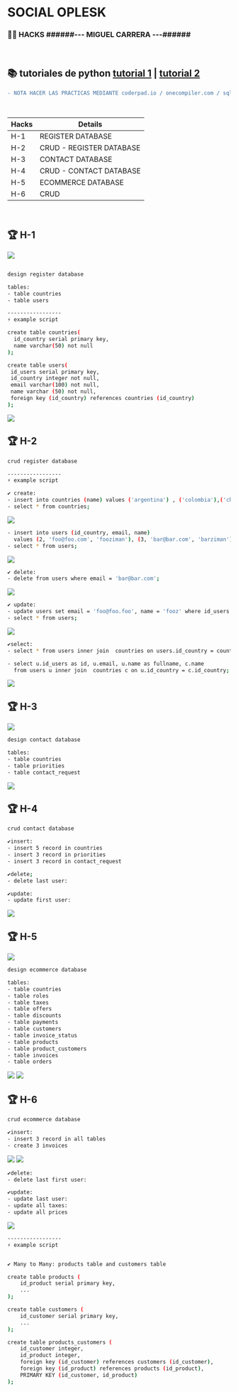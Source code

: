 # SOCIAL OPLESK
### 🏴‍☠️ HACKS ######--- MIGUEL CARRERA  ---######

<br/>

📚 tutoriales de python [tutorial 1](https://www.w3schools.com/postgresql/index.php) | [tutorial 2](https://www.tutorialesprogramacionya.com/postgresqlya/)
---

```diff
- NOTA HACER LAS PRÁCTICAS MEDIANTE coderpad.io / onecompiler.com / sqliteonline.com
```

<br/>

|Hacks | Details | 
|----------|---------|
| H-1      | REGISTER DATABASE |
| H-2      | CRUD - REGISTER DATABASE |
| H-3      | CONTACT DATABASE |
| H-4      | CRUD - CONTACT DATABASE | 
| H-5      | ECOMMERCE DATABASE |
| H-6      | CRUD |
<br/>


## 🏆 H-1
![](https://github.com/SocialOplesk/hack_sql_1/blob/main/assets/register_database.png)

```sh

design register database

tables:
- table countries
- table users

-----------------
⚡ example script

create table countries(
  id_country serial primary key,
  name varchar(50) not null  
);

create table users(
 id_users serial primary key,
 id_country integer not null,
 email varchar(100) not null,
 name varchar (50) not null,
 foreign key (id_country) references countries (id_country)   
);
```
![](https://github.com/raizbauer/hack_sql_1/blob/main/captures/H-1-02.png)


## 🏆 H-2
```sh
crud register database

-----------------
⚡ example script

✔ create:
- insert into countries (name) values ('argentina') , ('colombia'),('chile');
- select * from countries;

```
![](https://github.com/raizbauer/hack_sql_1/blob/main/captures/H-2-01.png)
```sh
- insert into users (id_country, email, name) 
  values (2, 'foo@foo.com', 'fooziman'), (3, 'bar@bar.com', 'barziman'); 
- select * from users;
```
![](https://github.com/raizbauer/hack_sql_1/blob/main/captures/H-2-02.png)
```sh
✔ delete:
- delete from users where email = 'bar@bar.com';
```
![](https://github.com/raizbauer/hack_sql_1/blob/main/captures/H-2-03.png)
```sh
✔ update:
- update users set email = 'foo@foo.foo', name = 'fooz' where id_users = 1;
- select * from users;
```
![](https://github.com/raizbauer/hack_sql_1/blob/main/captures/H-2-04.png)
```sh
✔select:
- select * from users inner join  countries on users.id_country = countries.id_country;

- select u.id_users as id, u.email, u.name as fullname, c.name 
  from users u inner join  countries c on u.id_country = c.id_country;
```
![](https://github.com/raizbauer/hack_sql_1/blob/main/captures/H-2-05.png)


## 🏆 H-3
![](https://github.com/SocialOplesk/hack_sql_1/blob/main/assets/contact_database.png)
```sh
design contact database

tables:
- table countries
- table priorities
- table contact_request
```
![](https://github.com/raizbauer/hack_sql_1/blob/main/captures/H-3_H-4.png)


## 🏆 H-4
```sh
crud contact database

✔insert:
- insert 5 record in countries
- insert 3 record in priorities
- insert 3 record in contact_request

✔delete;
- delete last user:

✔update:
- update first user:
```
![](https://github.com/raizbauer/hack_sql_1/blob/main/captures/H-3_H-4.png)


## 🏆 H-5
![](https://github.com/SocialOplesk/hack_sql_1/blob/main/assets/ecommerce_database.png)
```sh
design ecommerce database

tables:
- table countries
- table roles
- table taxes
- table offers
- table discounts
- table payments
- table customers
- table invoice_status
- table products
- table product_customers
- table invoices
- table orders
```
![](https://github.com/raizbauer/hack_sql_1/blob/main/captures/H-5_pt1.png)
![](https://github.com/raizbauer/hack_sql_1/blob/main/captures/H-5_pt2.png)

## 🏆 H-6
```sh
crud ecommerce database

✔insert:
- insert 3 record in all tables
- create 3 invoices
```
![](https://github.com/raizbauer/hack_sql_1/blob/main/captures/H-6_pt1.png)
![](https://github.com/raizbauer/hack_sql_1/blob/main/captures/H-6_pt2.png)
```sh
✔delete:
- delete last first user:

✔update:
- update last user:
- update all taxes:
- update all prices
```
![](https://github.com/raizbauer/hack_sql_1/blob/main/captures/H-6_pt3.png)

```sh
-----------------
⚡ example script


✔ Many to Many: products table and customers table

create table products (
    id_product serial primary key,
    ...
);

create table customers (
    id_customer serial primary key,
    ...
);

create table products_customers (
    id_customer integer,
    id_product integer,
    foreign key (id_customer) references customers (id_customer),
    foreign key (id_product) references products (id_product),
    PRIMARY KEY (id_customer, id_product)
);
```
